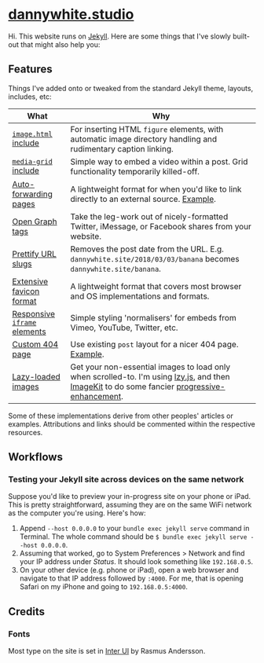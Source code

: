 # [dannywhite.studio](http://dannywhite.studio/)

Hi. This website runs on [Jekyll](http://github.com/jekyll/jekyll). Here are some things that I've slowly built-out that might also help you:

## Features

Things I've added onto or tweaked from the standard Jekyll theme, layouts, includes, etc:

| What                                                                                                                          | Why                                                                                                                        |
| ----------------------------------------------------------------------------------------------------------------------------- | -------------------------------------------------------------------------------------------------------------------------- |
| [`image.html` include](http://github.com/dannyalright/dannyalright.github.io/blob/master/_includes/image.html)                | For inserting HTML `figure` elements, with automatic image directory handling and rudimentary caption linking.             |
| [`media-grid` include](http://github.com/dannyalright/dannyalright.github.io/blob/master/_includes/media-grid.html)           | Simple way to embed a video within a post. Grid functionality temporarily killed-off.                                      |
| [Auto-forwarding pages](http://github.com/dannyalright/dannyalright.github.io/blob/master/making.html)                        | A lightweight format for when you'd like to link directly to an external source. [Example](http://dannywhite.site/making). |
| [Open Graph tags](http://github.com/dannyalright/dannyalright.github.io/blob/master/_includes/head.html#L8-L15)               | Take the leg-work out of nicely-formatted Twitter, iMessage, or Facebook shares from your website.                         |
| [Prettify URL slugs](http://github.com/dannyalright/dannyalright.github.io/blob/master/_config.yml#L35-L39)                   | Removes the post date from the URL. E.g. `dannywhite.site/2018/03/03/banana` becomes `dannywhite.site/banana`.             |
| [Extensive favicon format](http://github.com/dannyalright/dannyalright.github.io/tree/master/assets/images)                   | A lightweight format that covers most browser and OS implementations and formats.                                          |
| [Responsive `iframe` elements](http://github.com/dannyalright/dannyalright.github.io/blob/master/_includes/iframe-video.html) | Simple styling 'normalisers' for embeds from Vimeo, YouTube, Twitter, etc.                                                 |
| [Custom 404 page](http://github.com/dannyalright/dannyalright.github.io/blob/master/404.md)                                   | Use existing `post` layout for a nicer 404 page. [Example](http://dannywhite.site/banana).                                 |
|[Lazy-loaded images](https://github.com/dannyalright/dannyalright.github.io/blob/master/assets/lzy.min.js) | Get your non-essential images to load only when scrolled-to. I'm using [lzy.js](https://github.com/neefrehman/lzy), and then [ImageKit](https://imagekit.io) to do some fancier [progressive-enhancement](https://css-tricks.com/the-complete-guide-to-lazy-loading-images/). |

Some of these implementations derive from other peoples' articles or examples. Attributions and links should be commented within the respective resources.

## Workflows

### Testing your Jekyll site across devices on the same network

Suppose you'd like to preview your in-progress site on your phone or iPad. This is pretty straightforward, assuming they are on the same WiFi network as the computer you're using. Here's how:

1. Append `--host 0.0.0.0` to your `bundle exec jekyll serve` command in Terminal. The whole command should be `$ bundle exec jekyll serve --host 0.0.0.0`.
2. Assuming that worked, go to System Preferences > Network and find your IP address under _Status_. It should look something like `192.168.0.5`.
3. On your other device (e.g. phone or iPad), open a web browser and navigate to that IP address followed by `:4000`. For me, that is opening Safari on my iPhone and going to `192.168.0.5:4000`.

## Credits

### Fonts

Most type on the site is set in [Inter UI](http://rsms.me/inter/) by Rasmus Andersson.

